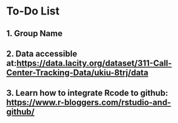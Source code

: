 # To-Do List
## 1. Group Name
## 2. Data accessible at:https://data.lacity.org/dataset/311-Call-Center-Tracking-Data/ukiu-8trj/data
## 3. Learn how to integrate Rcode to github: https://www.r-bloggers.com/rstudio-and-github/
